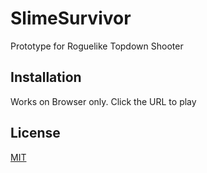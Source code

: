 # SlimeSurvivor

Prototype for Roguelike Topdown Shooter

## Installation

Works on Browser only. Click the URL to play

## License

[MIT](https://choosealicense.com/licenses/mit/)
